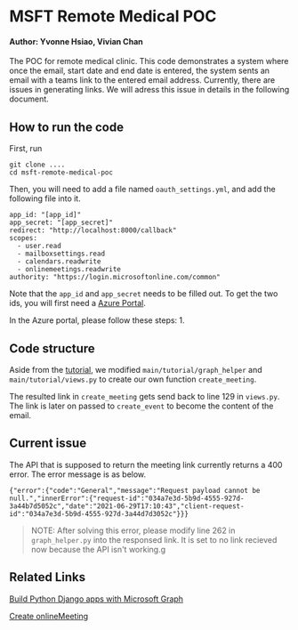 # MSFT Remote Medical POC
#### Author: Yvonne Hsiao, Vivian Chan

The POC for remote medical clinic.
This code demonstrates a system where once the email, start date and end date is entered, the system sents an email with a teams link to the entered email address.
Currently, there are issues in generating links.
We will adress this issue in details in the following document.

## How to run the code

First, run
```
git clone ....
cd msft-remote-medical-poc
```
Then, you will need to add a file named `oauth_settings.yml`, and add the following file into it.
```
app_id: "[app_id]"
app_secret: "[app_secret]"
redirect: "http://localhost:8000/callback"
scopes:
  - user.read
  - mailboxsettings.read
  - calendars.readwrite
  - onlinemeetings.readwrite
authority: "https://login.microsoftonline.com/common"
```
Note that the `app_id` and `app_secret` needs to be filled out.
To get the two ids, you will first need a [Azure Portal](https://portal.azure.com/).

In the Azure portal, please follow these steps:
1. 


## Code structure

Aside from the [tutorial](https://docs.microsoft.com/en-us/graphtutorials/python), we modified `main/tutorial/graph_helper` and `main/tutorial/views.py` to create our own function `create_meeting`.

The resulted link in `create_meeting` gets send back to line 129 in `views.py`.
The link is later on passed to `create_event` to become the content of the email.


## Current issue

The API that is supposed to return the meeting link currently returns a 400 error.
The error message is as below.
```
{"error":{"code":"General","message":"Request payload cannot be null.","innerError":{"request-id":"034a7e3d-5b9d-4555-927d-3a44b7d5052c","date":"2021-06-29T17:10:43","client-request-id":"034a7e3d-5b9d-4555-927d-3a44d7d3052c"}}}
```

> NOTE: After solving this error, please modify line 262 in `graph_helper.py` into the responsed link. It is set to no link recieved now because the API isn't working.g


## Related Links

[Build Python Django apps with Microsoft Graph](https://docs.microsoft.com/en-us/graphtutorials/python)

[Create onlineMeeting](https://docs.microsoft.com/en-us/graph/api/application-post-onlinemeetings?view=graph-rest-beta&tabs=javascript)


